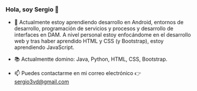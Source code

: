 ### Hola, soy Sergio 👋

- 🌱 Actualmente estoy aprendiendo desarrollo en Android, entornos de desarrollo, programación de servicios y procesos y desarrollo de interfaces en DAM. A nivel personal estoy enfocándome en el desarrollo web y tras haber aprendido HTML y CSS (y Bootstrap), estoy aprendiendo JavaScript.

- 📚 Actualmentte domino: Java, Python, HTML, CSS, Bootstrap.

- 📫 Puedes contactarme en mi correo electrónico 👉 sergio3vd@gmail.com
<!--

- 🔭 I’m currently working on ...
- 🌱 I’m currently learning ...
- 👯 I’m looking to collaborate on ...
- 🤔 I’m looking for help with ...
- 💬 Ask me about ...
- 📫 How to reach me: ...
- 😄 Pronouns: ...
- ⚡ Fun fact: ...
-->
